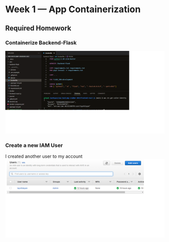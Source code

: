 # Week 1 — App Containerization

## Required Homework

### Containerize Backend-Flask

![Screenshot of Containerization](assets/Containerize%20backend%20flask.png)

### Create a new IAM User
I created another user to my account
![Screenshot of IAM User account](assets/IAM%20user%20confirmation.png)
